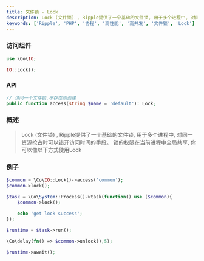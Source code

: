 ```yaml
---
title: 文件锁 - Lock
description: Lock (文件锁) , Ripple提供了一个基础的文件锁, 用于多个进程中, 对同一资源抢占时可以错开访问时间的手段。
keywords: ['Ripple', 'PHP', '协程', '高性能', '高并发', '文件锁', 'Lock']
---
```


### 访问组件

```php
use \Co\IO;

IO::Lock();
```

### API

```php
// 访问一个文件锁,不存在则创建
public function access(string $name = 'default'): Lock;
```

### 概述

> Lock (文件锁) , Ripple提供了一个基础的文件锁, 用于多个进程中, 对同一资源抢占时可以错开访问时间的手段。
> 锁的权限在当前进程中全局共享, 你可以像以下方式使用Lock

### 例子

```php
$common = \Co\IO::Lock()->access('common');
$common->lock();

$task = \Co\System::Process()->task(function() use ($common){
    $common->lock();
    
    echo 'get lock success';
});

$runtime = $task->run();

\Co\delay(fn() => $common->unlock(),5);

$runtime->await();
```


